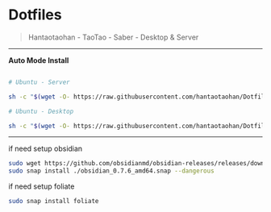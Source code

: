 # Dotfiles

> Hantaotaohan - TaoTao - Saber - Desktop & Server

----

**Auto Mode Install**

```bash

# Ubuntu - Server

sh -c "$(wget -O- https://raw.githubusercontent.com/hantaotaohan/Dotfiles/master/install/run_server.sh)"

# Ubuntu - Desktop

sh -c "$(wget -O- https://raw.githubusercontent.com/hantaotaohan/Dotfiles/master/install/run_desktop.sh)"
```

----

if need setup obsidian

```bash
sudo wget https://github.com/obsidianmd/obsidian-releases/releases/download/v0.7.6/obsidian_0.7.6_amd64.snap
sudo snap install ./obsidian_0.7.6_amd64.snap --dangerous
```

if need setup foliate

```bash
sudo snap install foliate
```
